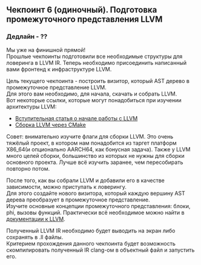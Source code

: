 ## Чекпоинт 6 (одиночный). Подготовка промежуточного представления LLVM

### Дедлайн - ??


Мы уже на финишной прямой!  
Прошлые чекпоинты подготовили все необходимые структуры для ловеринга в LLVM IR. Теперь необходимо присоединить написанный вами фронтенд к инфраструктуре LLVM.  

Цель текущего чекпоинта - построить визитор, который AST дерево в промежуточное представление LLVM.  
Для этого вам необходимо, для начала, скачать и собрать LLVM.  
Вот некоторые ссылки, которые могут понадобиться при изучении архитектуры LLVM:
* [Вступительная статья о начале работы с LLVM](https://llvm.org/docs/GettingStarted.html)
* [Сборка LLVM через CMake](https://llvm.org/docs/CMake.html)

Совет: внимательно изучите флаги для сборки LLVM. Это очень тяжёлый проект, в котором нам понадобится из таргет платформ X86_64(и опционально AARCH64, как бонусная задача). 
Также у LLVM много целей сборки, большинство из которых не нужны для сборки основного проекта. Лучше всё изучить заранее, чем пересобирать повторно потом.  

После того, как вы собрали LLVM и добавили его в качестве зависимости, можно приступать к ловерингу.  
Для этого создайте нового визитора, который каждую вершину AST дерева преобразует в промежуточное представление.  
Изучите основные концепции промежуточного представления: блоки, phi, вызовы функций. Практически всё необходимое можно найти в [документации к LLVM](https://llvm.org/docs/index.html).  

Полученный LLVM IR необходимо будет выводить на экран либо сохранять в .ll файлы.  
Критерием прохождения данного чекпоинта будет возможность скомпилировать полученный IR clang-ом в объектный файл и запустить его.
